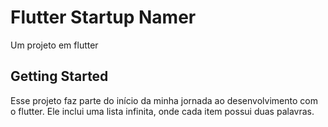 # Flutter Startup Namer

Um projeto em flutter

## Getting Started

Esse projeto faz parte do início da minha jornada ao desenvolvimento com o flutter.
Ele inclui uma lista infinita, onde cada item possui duas palavras.
